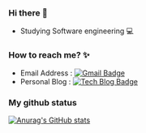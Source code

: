 ### Hi there 👋
 - Studying Software engineering :computer:


### How to reach me? :sparkles:
 - Email Address : [![Gmail Badge](https://img.shields.io/badge/Gmail-d14836?style=flat-square&logo=Gmail&logoColor=white&link=mailto:brightdev.bs@gmail.com)](mailto:fomagran6@gmail.com)
 - Personal Blog : [![Tech Blog Badge](http://img.shields.io/badge/-Tech%20blog-black?style=flat-square&logo=Bloglovin&link=https://brightmango.tistory.com/)](https://brightmango.tistory.com/)


### My github status 
[![Anurag's GitHub stats](https://github-readme-stats.vercel.app/api?username=brightdev-bs)](https://github.com/anuraghazra/github-readme-stats)

